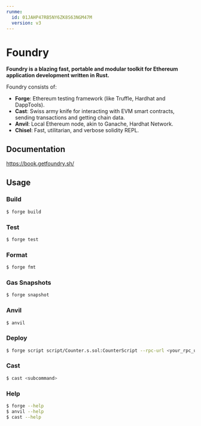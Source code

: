 ```yaml
---
runme:
  id: 01JAHP47RB5NY6ZK8S63NGM47M
  version: v3
---
```


# Foundry

**Foundry is a blazing fast, portable and modular toolkit for Ethereum application development written in Rust.**

Foundry consists of:

- **Forge**: Ethereum testing framework (like Truffle, Hardhat and DappTools).
- **Cast**: Swiss army knife for interacting with EVM smart contracts, sending transactions and getting chain data.
- **Anvil**: Local Ethereum node, akin to Ganache, Hardhat Network.
- **Chisel**: Fast, utilitarian, and verbose solidity REPL.

## Documentation

https://book.getfoundry.sh/

## Usage

### Build

```sh {"id":"01JAHP47RB5NY6ZK8S5MGZA45M","vsls_cell_id":"9090b8ff-772e-4dec-a2e8-2074842a76f9"}
$ forge build
```

### Test

```sh {"id":"01JAHP47RB5NY6ZK8S5NTQ658A","vsls_cell_id":"749589ed-af3e-44dd-bea2-bdc404ab60df"}
$ forge test
```

### Format

```sh {"id":"01JAHP47RB5NY6ZK8S5SDPTBA9","vsls_cell_id":"5bed4ddb-47dc-47f0-ac9b-cf701320dc4a"}
$ forge fmt
```

### Gas Snapshots

```sh {"id":"01JAHP47RB5NY6ZK8S5T2EPA9E","vsls_cell_id":"3e291153-7a5e-4dd4-ad71-37b32f258a90"}
$ forge snapshot
```

### Anvil

```sh {"id":"01JAHP47RB5NY6ZK8S5VYXD43V","vsls_cell_id":"00fa354c-4e74-47be-86ec-134dac591e72"}
$ anvil
```

### Deploy

```sh {"id":"01JAHP47RB5NY6ZK8S5WS4V763","vsls_cell_id":"7f7f3d56-bc03-4831-97ba-072cb54e77e0"}
$ forge script script/Counter.s.sol:CounterScript --rpc-url <your_rpc_url> --private-key <your_private_key>
```

### Cast

```sh {"id":"01JAHP47RB5NY6ZK8S5XXX4JJ4","vsls_cell_id":"c2285952-1722-47e8-842b-e2ec900ac54d"}
$ cast <subcommand>
```

### Help

```sh {"id":"01JAHP47RB5NY6ZK8S5YBZ7KFQ","vsls_cell_id":"3f0eea6c-def2-4e0f-b9e5-8920d4ce91eb"}
$ forge --help
$ anvil --help
$ cast --help
```